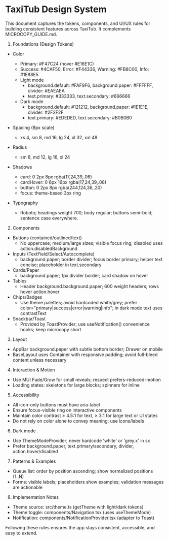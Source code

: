# TaxiTub Design System

This document captures the tokens, components, and UI/UX rules for building consistent features across TaxiTub. It complements MICROCOPY_GUIDE.md.

1) Foundations (Design Tokens)
- Color
  - Primary: #F47C24 (hover #E16E1C)
  - Success: #4CAF50, Error: #F44336, Warning: #FB8C00, Info: #1E88E5
  - Light mode
    - background.default: #FAF9F6, background.paper: #FFFFFF, divider: #EAEAEA
    - text.primary: #333333, text.secondary: #666666
  - Dark mode
    - background.default: #121212, background.paper: #1E1E1E, divider: #2F2F2F
    - text.primary: #EDEDED, text.secondary: #B0B0B0

- Spacing (8px scale)
  - xs 4, sm 8, md 16, lg 24, xl 32, xxl 48

- Radius
  - sm 8, md 12, lg 16, xl 24

- Shadows
  - card: 0 2px 8px rgba(17,24,39,.06)
  - cardHover: 0 6px 16px rgba(17,24,39,.08)
  - button: 0 2px 8px rgba(244,124,36,.20)
  - focus: theme-based 3px ring

- Typography
  - Roboto; headings weight 700; body regular; buttons semi-bold; sentence case everywhere.

2) Components
- Buttons (contained/outlined/text)
  - No uppercase; medium/large sizes; visible focus ring; disabled uses action.disabledBackground
- Inputs (TextField/Select/Autocomplete)
  - background.paper; border divider; focus border primary; helper text concise; placeholder in text.secondary
- Cards/Paper
  - background.paper; 1px divider border; card shadow on hover
- Tables
  - Header background.background.paper; 600 weight headers; rows hover action.hover
- Chips/Badges
  - Use theme palettes; avoid hardcoded white/grey; prefer color="primary|success|error|warning|info"; in dark mode text uses contrastText
- Snackbar/Toast
  - Provided by ToastProvider; use useNotification() convenience hooks; keep microcopy short

3) Layout
- AppBar background.paper with subtle bottom border; Drawer on mobile
- BaseLayout uses Container with responsive padding; avoid full-bleed content unless necessary

4) Interaction & Motion
- Use MUI Fade/Grow for small reveals; respect prefers-reduced-motion
- Loading states: skeletons for large blocks; spinners for inline

5) Accessibility
- All icon-only buttons must have aria-label
- Ensure focus-visible ring on interactive components
- Maintain color contrast ≥ 4.5:1 for text, ≥ 3:1 for large text or UI states
- Do not rely on color alone to convey meaning; use icons/labels

6) Dark mode
- Use ThemeModeProvider; never hardcode 'white' or 'grey.x' in sx
- Prefer background.paper, text.primary/secondary, divider, action.hover/disabled

7) Patterns & Examples
- Queue list: order by position ascending; show normalized positions (1..N)
- Forms: visible labels; placeholders show examples; validation messages are actionable

8) Implementation Notes
- Theme source: src/theme.ts (getTheme with light/dark tokens)
- Theme toggle: components/Navigation.tsx (uses useThemeMode)
- Notification: components/NotificationProvider.tsx (adapter to Toast)

Following these rules ensures the app stays consistent, accessible, and easy to extend.

